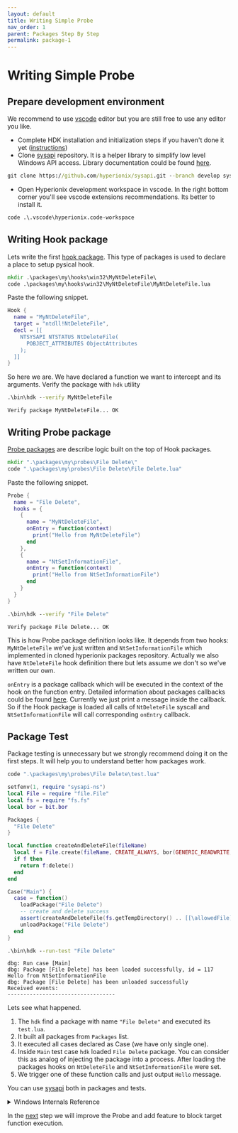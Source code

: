 ```yaml
---
layout: default
title: Writing Simple Probe
nav_order: 1
parent: Packages Step By Step
permalink: package-1
---
```


# Writing Simple Probe

## Prepare development environment
We recommend to use <a href="https://code.visualstudio.com/" target="_blank">vscode</a> editor but you are still free to use any editor you like.
* Complete HDK installation and initialization steps if you haven't done it yet ([instructions](index#installing))
* Clone <a href="https://github.com/hyperionix/sysapi" target="_blank">sysapi</a> repository. It is a helper library to simplify low level Windows API access. Library documentation could be found <a href="/sysapi/index.html" target="_blank">here</a>.
```bat
git clone https://github.com/hyperionix/sysapi.git --branch develop sysapi/
```
* Open Hyperionix development workspace in vscode. In the right bottom corner you'll see vscode extensions recommendations. Its better to install it.
```bat
code .\.vscode\hyperionix.code-workspace
```

## Writing Hook package
Lets write the first [hook package](pages/hook-details). This type of packages is used to declare a place to setup pysical hook.
```bat
mkdir .\packages\my\hooks\win32\MyNtDeleteFile\ 
code .\packages\my\hooks\win32\MyNtDeleteFile\MyNtDeleteFile.lua
```
Paste the following snippet.
```lua
Hook {
  name = "MyNtDeleteFile",
  target = "ntdll!NtDeleteFile",
  decl = [[
    NTSYSAPI NTSTATUS NtDeleteFile(
      POBJECT_ATTRIBUTES ObjectAttributes
    );
  ]]
}
```
So here we are. We have declared a function we want to intercept and its arguments. Verify the package with `hdk` utility
```bat
.\bin\hdk --verify MyNtDeleteFile
```
```
Verify package MyNtDeleteFile... OK 
```
## Writing Probe package
[Probe packages](pages/probe-details) are describe logic built on the top of Hook packages. 
```bat
mkdir ".\packages\my\probes\File Delete\"
code ".\packages\my\probes\File Delete\File Delete.lua"
```
Paste the following snippet.
```lua
Probe {
  name = "File Delete",
  hooks = {
    {
      name = "MyNtDeleteFile",
      onEntry = function(context)
        print("Hello from MyNtDeleteFile")
      end
    },
    {
      name = "NtSetInformationFile",
      onEntry = function(context)
        print("Hello from NtSetInformationFile")
      end
    }
  }
}
```
```bat
.\bin\hdk --verify "File Delete"
```
```
Verify package File Delete... OK 
```
This is how Probe package definition looks like. It depends from two hooks: `MyNtDeleteFile` we've just written and `NtSetInformationFile` which implemented in cloned hyperionix packages repository. Actually we also have `NtDeleteFile` hook definition there but lets assume we don't so we've written our own. 

`onEntry` is a package callback which will be executed in the context of the hook on the function entry. Detailed information about packages callbacks could be found [here](package-callbacks). Currently we just print a message inside the callback. So if the Hook package is loaded all calls of `NtDeleteFile` syscall and `NtSetInformationFile` will call corresponding `onEntry` callback.
## Package Test
Package testing is unnecessary but we strongly recommend doing it on the first steps. It will help you to understand better how packages work.
```bat
code ".\packages\my\probes\File Delete\test.lua"
```
```lua
setfenv(1, require "sysapi-ns")
local File = require "file.File"
local fs = require "fs.fs"
local bor = bit.bor

Packages {
  "File Delete"
}

local function createAndDeleteFile(fileName)
  local f = File.create(fileName, CREATE_ALWAYS, bor(GENERIC_READWRITE, DELETE))
  if f then
    return f:delete()
  end
end

Case("Main") {
  case = function()
    loadPackage("File Delete")
    -- create and delete success
    assert(createAndDeleteFile(fs.getTempDirectory() .. [[\allowedFile]]) == true)
    unloadPackage("File Delete")
  end
}
```
```bat
.\bin\hdk --run-test "File Delete"
```
```
dbg: Run case [Main]
dbg: Package [File Delete] has been loaded successfully, id = 117
Hello from NtSetInformationFile
dbg: Package [File Delete] has been unloaded successfully
Received events:
----------------------------------
```

Lets see what happened. 
1. The `hdk` find a package with name `"File Delete"` and executed its `test.lua`. 
2. It built all packages from `Packages` list.
3. It executed all cases declared as Case (we have only single one).
4. Inside `Main` test case `hdk` loaded `File Delete` package. You can consider this as analog of injecting the package into a process. After loading the packages hooks on `NtDeleteFile` and `NtSetInformationFile` were set.
5. We trigger one of these function calls and just output `Hello` message.

You can use [sysapi](sysapi) both in packages and tests.

<details>
  <summary>Windows Internals Reference</summary>
On Windows a file could be deleted in a multiple ways but all of them are leads to the one of the following functions: ntdll!NtDeleteFile or ntdll!NtSetInformationFile with FILE_DISPOSITION_DELETE flag (actually there are can be more ways but lets consider only these two). In most cases like removing file from Windows Explorer the second one is used but we also intercept ntdll!NtDeleteFile to cover all cases. 
</details>

In the [next](package-2) step we will improve the Probe and add feature to block target function execution.

